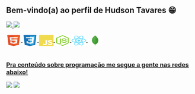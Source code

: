 ## Bem-vindo(a) ao perfil de Hudson Tavares 😁

 <div>
   <a href="https://github.com/hltav">
   <img height="180em" src="https://github-readme-stats.vercel.app/api?username=hltav&show_icons=true&theme=tokyonight&include_all_commits=true&count_private=true"/>
   <img height="180em" src="https://github-readme-stats.vercel.app/api/top-langs/?username=hltav&layout=compact&langs_count=6&theme=tokyonight"/>

</div>
<div style="display: inline_block"><br>
  
  <img align="center" alt="HTML" height="30" width="40" src="https://raw.githubusercontent.com/devicons/devicon/master/icons/html5/html5-original.svg">
  <img align="center" alt="CSS" height="30" width="40" src="https://raw.githubusercontent.com/devicons/devicon/master/icons/css3/css3-original.svg">
  <img align="center" alt="Js" height="30" width="40" src="https://raw.githubusercontent.com/devicons/devicon/master/icons/javascript/javascript-plain.svg">
  <img align="center" alt="Node.js" height="30" width="40" src="https://github.com/devicons/devicon/blob/master/icons/nodejs/nodejs-original.svg">
  <img align="center" alt="React.js" height="30" width="40" src="https://github.com/devicons/devicon/blob/master/icons/react/react-original.svg">
  <img align="center" alt="Mongo DB" height="30" width="40" src="https://github.com/devicons/devicon/blob/master/icons/mongodb/mongodb-original.svg">

 </div>
 
 <br>
 
  ### Pra conteúdo sobre programação me segue a gente nas redes abaixo!
 
<div> 
 
  <a href = "mailto:hudsonlimatavares@gmail.com"><img src="https://img.shields.io/badge/-Gmail-%23333?style=for-the-badge&logo=gmail&logoColor=white" target="_blank"></a>
  <a href="https://www.linkedin.com/in/hltav/" target="_blank"><img src="https://img.shields.io/badge/-LinkedIn-%230077B5?style=for-the-badge&logo=linkedin&logoColor=white" target="_blank"></a> 
 
 

</div>
